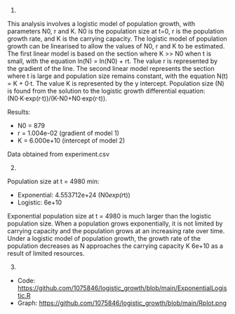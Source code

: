 1.
This analysis involves a logistic model of population growth, with parameters N0, r and K. N0 is the population size at t=0, r is the population growth rate, and K is the carrying capacity. The logistic model of population growth can be linearised to allow the values of N0, r and K to be estimated. The first linear model is based on the section where K >> N0 when t is small, with the equation ln(N) = ln(N0) + rt. The value r is represented by the gradient of the line. The second linear model represents the section where t is large and population size remains constant, with the equation N(t) = K + 0·t. The value K is represented by the y intercept. Population size (N) is found from the solution to the logistic growth differential equation: (N0·K·exp(r·t))/(K-N0+N0·exp(r·t)).

Results:

  - N0 = 879
  - r = 1.004e-02 (gradient of model 1)
  - K = 6.000e+10 (intercept of model 2)

Data obtained from experiment.csv
  
2.
Population size at t = 4980 min:
- Exponential: 4.553712e+24 (N0*exp(r*t))
- Logistic: 6e+10

Exponential population size at t = 4980 is much larger than the logistic population size. When a population grows exponentially, it is not limited by carrying capacity and the population grows at an increasing rate over time. Under a logistic model of population growth, the growth rate of the population decreases as N approaches the carrying capacity K 6e+10 as a result of limited resources. 
   
3. 
- Code: https://github.com/1075846/logistic_growth/blob/main/ExponentialLogistic.R
- Graph: https://github.com/1075846/logistic_growth/blob/main/Rplot.png

